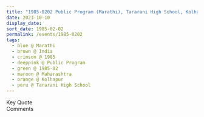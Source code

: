 ```yaml
---
title: "1985-0202 Public Program (Marathi), Tararani High School, Kolhapur, Maharashtra, India"
date: 2023-10-10
display_date: 
sort_date: 1985-02-02
permalink: /events/1985-0202
tags:
  - blue @ Marathi
  - brown @ India
  - crimson @ 1985
  - deeppink @ Public Program
  - green @ 1985-02
  - maroon @ Maharashtra
  - orange @ Kolhapur
  - peru @ Tararani High School
---
```


<wave-list>
  <list-title color="green" width="75">Key Quote</list-title>
  <list-item color="BlanchedAlmond"  width="200"></list-item>
  <list-item color="Lavender"></list-item>
  <list-item color="BlanchedAlmond"></list-item>
</wave-list>

<br>

<wave-list>
  <list-title color="green" width="75">Comments</list-title>
  <list-item color="BlanchedAlmond"  width="200"></list-item>
  <list-item color="Lavender"></list-item>
  <list-item color="BlanchedAlmond"></list-item>
</wave-list>